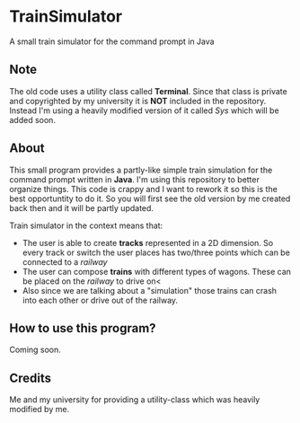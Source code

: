 # TrainSimulator
A small train simulator for the command prompt in Java

Note
-
The old code uses a utility class called <b>Terminal</b>. Since that class is private and copyrighted by my
university it is <b>NOT</b> included in the repository. Instead I'm using a heavily modified version of it
called <i>Sys</i> which will be added soon.

About
-

This small program provides a partly-like simple train simulation for the command prompt
written in <b>Java</b>. I'm using this repository to better organize things.
This code is crappy and I want to rework it so this is the best opportuntity to do it. So you will
first see the old version by me created back then and it will be partly updated.

Train simulator in the context means that:
<ul>
  <li> The user is able to create <b>tracks</b> represented in a 2D dimension. So every track or switch
    the user places has two/three points which can be connected to a <i>railway</i> </li>
  <li> The user can compose <b>trains</b> with different types of wagons. These can be placed on the <i>railway</i>
    to drive on<</li>
  <li> Also since we are talking about a "simulation" those trains can crash into each other or drive out
    of the railway. </li>
</ul>

How to use this program?
-

Coming soon.

Credits
-

Me
and my university for providing a utility-class which was heavily modified
by me.
